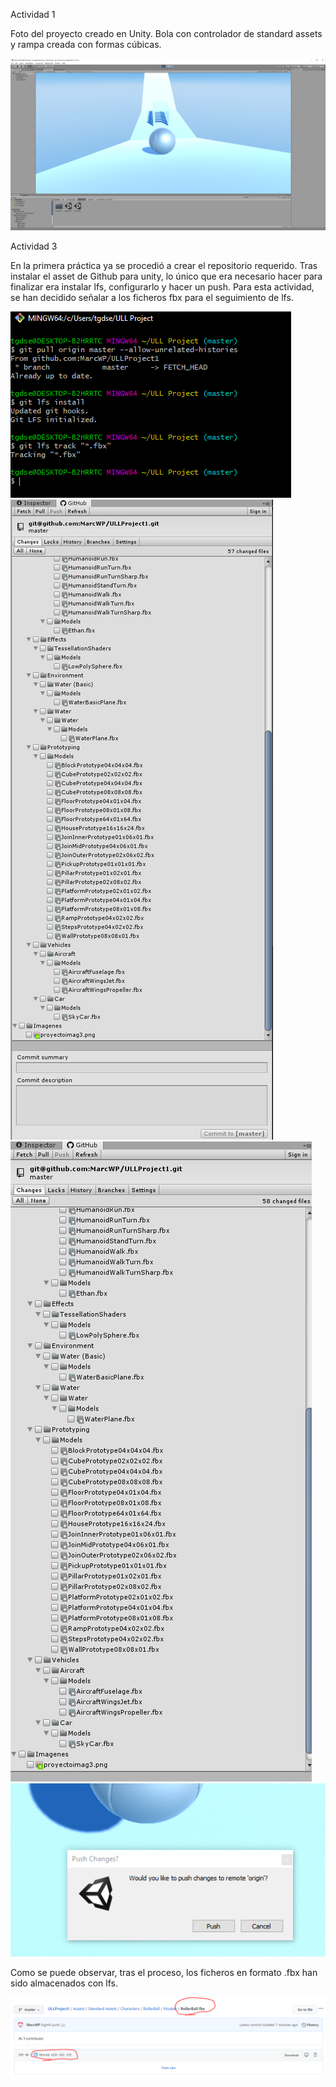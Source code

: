 Actividad 1

Foto del proyecto creado en Unity. Bola con controlador de standard assets y rampa creada con formas cúbicas.

![alt tag](Imagenes/proyectoimag.png)

Actividad 3

En la primera práctica ya se procedió a crear el repositorio requerido. Tras instalar el asset de Github para unity, lo único que era necesario hacer para finalizar era instalar lfs, configurarlo y hacer un push. Para esta actividad, se han decidido señalar a los ficheros fbx para el seguimiento de lfs.

![alt tag](Imagenes/proyectoimag3.png)
![alt tag](Imagenes/proyectoimag4.png)
![alt tag](Imagenes/proyectoimag5.PNG)
![alt tag](Imagenes/proyectoimag6.PNG)

Como se puede observar, tras el proceso, los ficheros en formato .fbx han sido almacenados con lfs.

![alt tag](Imagenes/proyectoimag7.PNG)